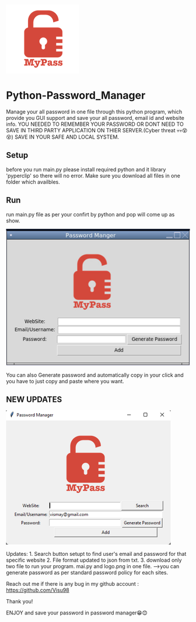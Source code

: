 ![Logo](./logo.png)
# Python-Password_Manager
Manage your all password in one file through this python program, which provide you GUI support and save your all password, email id and website info.
YOU NEEDED TO REMEMBER YOUR PASSWORD OR DONT NEED TO SAVE IN THIRD PARTY APPLICATION ON THIER SERVER.(Cyber threat 💀💀😵😵) SAVE IN YOUR SAFE AND LOCAL SYSTEM.

## Setup
before you run main.py please install required python and it library 'pyperclip' so there will no error.
Make sure you download all files in one folder which availbles.

## Run
run main.py file as per your confirt by python and pop will come up as show.


![GUI Window of Password Manager](./ss1.png)


You can also Generate password and automatically copy in your click and you have to just copy and paste where you want.

## NEW UPDATES

![GUI Window of Password Manager with search option](./ss2.png)

Updates: 1. Search button setupt to find user's email and password for that specific website
         2. File format updated to json from txt.
         3. download only two file to run your program. mai.py and logo.png in one file.
-->you can generate password as per standard password policy for each sites.
         
Reach out me if there is any bug in my github account : https://github.com/Visu98

Thank you!

ENJOY and save your password in password manager😁😊
